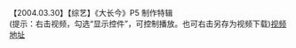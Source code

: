 【2004.03.30】【综艺】《大长今》P5 制作特辑        
(提示：右击视频，勾选“显示控件”，可控制播放。也可右击另存为视频下载)[视频地址](https://video.h5.weibo.cn/1034:4344425829077899/4344426715605963)
